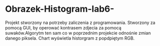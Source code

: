 # Obrazek-Histogram-lab6-

Projekt stworzony na potrzeby zaliczenia z programowania. Stworzony za pomocą GUI, by operować kontrasem zdjecia za pomocą suwaków.Algorytm ten sam co w poprzednim projekcie odnośnie zmian danego piksela. Chart wyświetla historgram z popdpiętym RGB.
